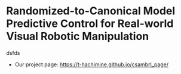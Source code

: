# Randomized-to-Canonical Model Predictive Control for Real-world Visual Robotic Manipulation
dsfds
- Our project page: https://t-hachimine.github.io/csambrl_page/